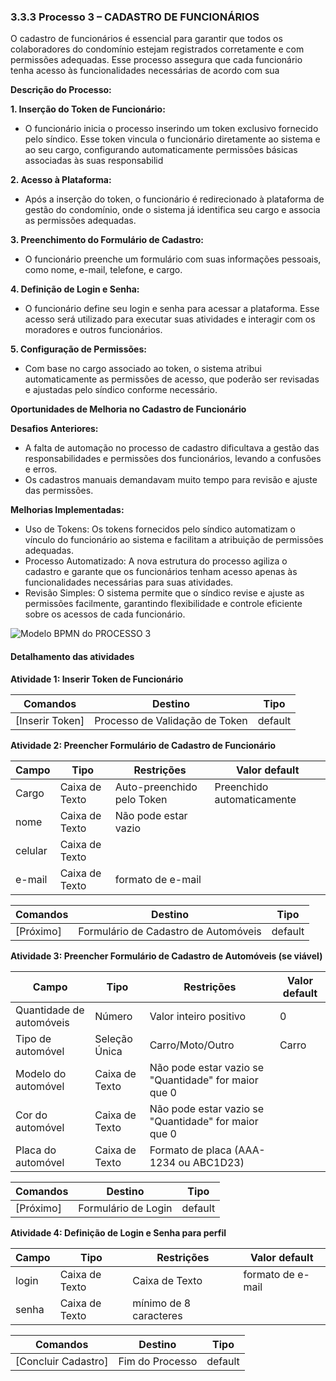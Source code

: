 ### 3.3.3 Processo 3 – CADASTRO DE FUNCIONÁRIOS

O cadastro de funcionários é essencial para garantir que todos os colaboradores do condomínio estejam registrados corretamente e com permissões adequadas. Esse processo assegura que cada funcionário tenha acesso às funcionalidades necessárias de acordo com sua

**Descrição do Processo:**

**1. Inserção do Token de Funcionário:**

* O funcionário inicia o processo inserindo um token exclusivo fornecido pelo síndico. Esse token vincula o funcionário diretamente ao sistema e ao seu cargo, configurando automaticamente permissões básicas associadas às suas responsabilid

**2. Acesso à Plataforma:**
   
* Após a inserção do token, o funcionário é redirecionado à plataforma de gestão do condomínio, onde o sistema já identifica seu cargo e associa as permissões adequadas.

**3. Preenchimento do Formulário de Cadastro:**

* O funcionário preenche um formulário com suas informações pessoais, como nome, e-mail, telefone, e cargo.

**4. Definição de Login e Senha:**
   
* O funcionário define seu login e senha para acessar a plataforma. Esse acesso será utilizado para executar suas atividades e interagir com os moradores e outros funcionários.

**5. Configuração de Permissões:**
   
* Com base no cargo associado ao token, o sistema atribui automaticamente as permissões de acesso, que poderão ser revisadas e ajustadas pelo síndico conforme necessário.

**Oportunidades de Melhoria no Cadastro de Funcionário**

**Desafios Anteriores:**

* A falta de automação no processo de cadastro dificultava a gestão das responsabilidades e permissões dos funcionários, levando a confusões e erros.
* Os cadastros manuais demandavam muito tempo para revisão e ajuste das permissões.

**Melhorias Implementadas:**

* Uso de Tokens: Os tokens fornecidos pelo síndico automatizam o vínculo do funcionário ao sistema e facilitam a atribuição de permissões adequadas.
* Processo Automatizado: A nova estrutura do processo agiliza o cadastro e garante que os funcionários tenham acesso apenas às funcionalidades necessárias para suas atividades.
* Revisão Simples: O sistema permite que o síndico revise e ajuste as permissões facilmente, garantindo flexibilidade e controle eficiente sobre os acessos de cada funcionário.

![Modelo BPMN do PROCESSO 3](images/processo-3-cadastro-de-funcionários.png "Modelo BPMN do Processo 3.")

#### Detalhamento das atividades

**Atividade 1: Inserir Token de Funcionário**

| **Comandos**         |  **Destino**                   | **Tipo**          |
| ---                  | ---                            | ---               |
|[Inserir Token] | Processo de Validação de Token  | default |


**Atividade 2: Preencher Formulário de Cadastro de Funcionário**

| **Campo**       | **Tipo**         | **Restrições** | **Valor default** |
| ---             | ---              | ---            | ---               |
| Cargo | Caixa de Texto  |  Auto-preenchido pelo Token | Preenchido automaticamente  |
|nome |   Caixa de Texto | Não pode estar vazio   |                   |
| celular |  Caixa de Texto   |                |                   |
|  e-mail  |  Caixa de Texto   | formato de e-mail |                   |

| **Comandos**         |  **Destino**                   | **Tipo**          |
| ---                  | ---                            | ---               |
|[Próximo] | Formulário de Cadastro de Automóveis | default |

**Atividade 3: Preencher Formulário de Cadastro de Automóveis (se viável)**

| **Campo**       | **Tipo**         | **Restrições** | **Valor default** |
| ---             | ---              | ---            | ---               |
| Quantidade de automóveis | Número  |	Valor inteiro positivo|    0   |
| Tipo de automóvel |  Seleção Única  |  Carro/Moto/Outro  |  	Carro   |
| Modelo do automóvel  |  	Caixa de Texto | Não pode estar vazio se "Quantidade" for maior que 0  |                   |
| Cor do automóvel | 	Caixa de Texto | Não pode estar vazio se "Quantidade" for maior que 0|                   |
| Placa do automóvel	  | 	Caixa de Texto| Formato de placa (AAA-1234 ou ABC1D23) |                   |


| **Comandos**         |  **Destino**                   | **Tipo**          |
| ---                  | ---                            | ---               |
| [Próximo] | Formulário de Login |default |


**Atividade 4: Definição de Login e Senha para perfil**

| **Campo**       | **Tipo**         | **Restrições** | **Valor default** |
| ---             | ---              | ---            | ---               |
| login  | Caixa de Texto |   Caixa de Texto | formato de e-mail	  |  |
|     senha            |  Caixa de Texto   |               mínimo de 8 caracteres |                   |


| **Comandos**         |  **Destino**                   | **Tipo**          |
| ---                  | ---                            | ---               |
| [Concluir Cadastro] | Fim do Processo  | default |
   
